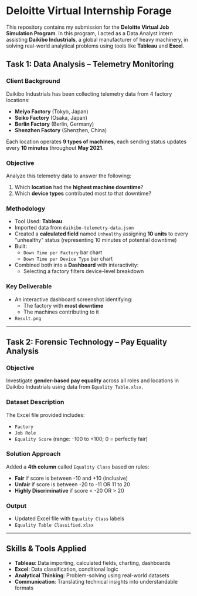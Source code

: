 # Deloitte Virtual Internship Forage

This repository contains my submission for the **Deloitte Virtual Job Simulation Program**. In this program, I acted as a Data Analyst intern assisting **Daikibo Industrials**, a global manufacturer of heavy machinery, in solving real-world analytical problems using tools like **Tableau** and **Excel**.

## Task 1: Data Analysis – Telemetry Monitoring

### Client Background
Daikibo Industrials has been collecting telemetry data from 4 factory locations:

- **Meiyo Factory** (Tokyo, Japan)  
- **Seiko Factory** (Osaka, Japan)  
- **Berlin Factory** (Berlin, Germany)  
- **Shenzhen Factory** (Shenzhen, China)  

Each location operates **9 types of machines**, each sending status updates every **10 minutes** throughout **May 2021**.

### Objective
Analyze this telemetry data to answer the following:

1. Which **location** had the **highest machine downtime**?
2. Which **device types** contributed most to that downtime?

### Methodology

- Tool Used: **Tableau**
- Imported data from `daikibo-telemetry-data.json`
- Created a **calculated field** named `Unhealthy` assigning **10 units** to every "unhealthy" status (representing 10 minutes of potential downtime)
- Built:
  - `Down Time per Factory` bar chart
  - `Down Time per Device Type` bar chart
- Combined both into a **Dashboard** with interactivity:
  - Selecting a factory filters device-level breakdown

### Key Deliverable
- An interactive dashboard screenshot identifying:
  - The factory with **most downtime**
  - The machines contributing to it
-  `Result.png`

---

## Task 2: Forensic Technology – Pay Equality Analysis

### Objective
Investigate **gender-based pay equality** across all roles and locations in Daikibo Industrials using data from `Equality Table.xlsx`.

### Dataset Description
The Excel file provided includes:

- `Factory`  
- `Job Role`  
- `Equality Score` (range: -100 to +100; 0 = perfectly fair)

### Solution Approach

Added a **4th column** called `Equality Class` based on rules:

- **Fair** if score is between -10 and +10 (inclusive)
- **Unfair** if score is between -20 to -11 OR 11 to 20
- **Highly Discriminative** if score < -20 OR > 20

### Output
- Updated Excel file with `Equality Class` labels
- `Equality Table Classified.xlsx`

---

## Skills & Tools Applied

- **Tableau**: Data importing, calculated fields, charting, dashboards  
- **Excel**: Data classification, conditional logic  
- **Analytical Thinking**: Problem-solving using real-world datasets  
- **Communication**: Translating technical insights into understandable formats  
